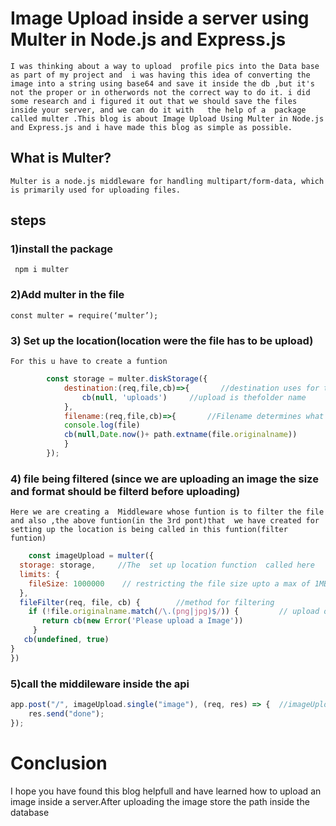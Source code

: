 # Image Upload inside a server using Multer in Node.js and Express.js

    I was thinking about a way to upload  profile pics into the Data base as part of my project and  i was having this idea of converting the image into a string using base64 and save it inside the db ,but it's not the proper or in otherwords not the correct way to do it. i did  some research and i figured it out that we should save the files inside your server, and we can do it with   the help of a  package called multer .This blog is about Image Upload Using Multer in Node.js and Express.js and i have made this blog as simple as possible.

## What is Multer?

    Multer is a node.js middleware for handling multipart/form-data, which is primarily used for uploading files.

## steps

### 1)install the package

     npm i multer

### 2)Add multer in the file

    const multer = require(‘multer’);

### 3) Set up the location(location were the file has to be upload)

    For this u have to create a funtion

```js
        const storage = multer.diskStorage({
            destination:(req,file,cb)=>{       //destination uses for the  application to know where to store images
                cb(null, 'uploads')     //upload is thefolder name
            },
            filename:(req,file,cb)=>{       //Filename determines what a file should be named in the folder.
            console.log(file)
            cb(null,Date.now()+ path.extname(file.originalname))        //null – because we aren’t showing an error.
            }
        });
```
### 4) file being filtered (since we are uploading an image the size and format should be filterd before uploading)

    Here we are creating a  Middleware whose funtion is to filter the file and also ,the above funtion(in the 3rd pont)that  we have created for setting up the location is being called in this funtion(filter funtion)
```js
    const imageUpload = multer({
  storage: storage,     //The  set up location function  called here
  limits: {
    fileSize: 1000000    // restricting the file size upto a max of 1MB
  },
  fileFilter(req, file, cb) {        //method for filtering
    if (!file.originalname.match(/\.(png|jpg)$/)) {         // upload only png and jpg format
       return cb(new Error('Please upload a Image'))
     }
   cb(undefined, true)
}
})
```
### 5)call the middileware inside the api 

```js
app.post("/", imageUpload.single("image"), (req, res) => {  //imageUpload being the middileware and .single means a single image, you can use array etc as well
    res.send("done");
});
```

# Conclusion
I hope you have found this blog helpfull and have learned how to upload an image inside a server.After uploading the image store the path inside the database
